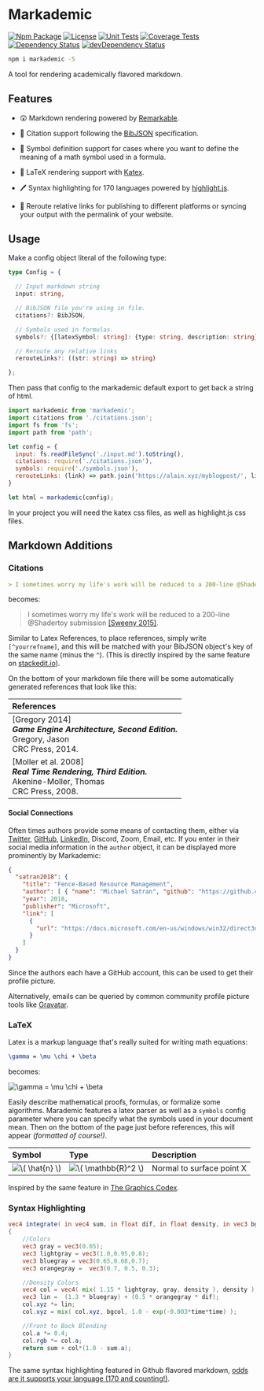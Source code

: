 # Markademic

[![Npm Package][npm-img]][npm-url]
[![License][license-img]][license-url]
[![Unit Tests][travis-img]][travis-url]
[![Coverage Tests][codecov-img]][codecov-url]
[![Dependency Status][david-img]][david-url]
[![devDependency Status][david-dev-img]][david-dev-url]

```bash
npm i markademic -S
```

A tool for rendering academically flavored markdown.

## Features

- 😲 Markdown rendering powered by [Remarkable](https://github.com/jonschlinkert/remarkable).

- 👥 Citation support following the [BibJSON](http://okfnlabs.org/bibjson/) specification.

- 🔣 Symbol definition support for cases where you want to define the meaning of a math symbol used in a formula.

- 🧤 LaTeX rendering support with [Katex](https://khan.github.io/KaTeX/).

- 🖊️ Syntax highlighting for 170 languages powered by [highlight.js](http://highlightjs.org).

- 🌠 Reroute relative links for publishing to different platforms or syncing your output with the permalink of your website.

## Usage

Make a config object literal of the following type:

```ts
type Config = {

  // Input markdown string
  input: string,

  // BibJSON file you're using in file.
  citations?: BibJSON,

  // Symbols used in formulas.
  symbols?: {[latexSymbol: string]: {type: string, description: string}},

  // Reroute any relative links
  rerouteLinks?: ((str: string) => string)

};
```

Then pass that config to the markademic default export to get back a string of html.

```js
import markademic from 'markademic';
import citations from './citations.json';
import fs from 'fs';
import path from 'path';

let config = {
  input: fs.readFileSync('./input.md').toString(),
  citations: require('./citations.json'),
  symbols: require('./symbols.json'),
  rerouteLinks: (link) => path.join('https://alain.xyz/myblogpost/', link)
}

let html = markademic(config);
```

In your project you will need the katex css files, as well as highlight.js css files. 

## Markdown Additions

### Citations

```markdown
> I sometimes worry my life's work will be reduced to a 200-line @Shadertoy submission [^timsweeny].
```

becomes:

> I sometimes worry my life's work will be reduced to a 200-line @Shadertoy submission [[Sweeny 2015]](#sweeny2015).

Similar to Latex References, to place references, simply write `[^yourrefname]`, and this will be matched with your BibJSON object's key of the same name (minus the `^`). (This is directly inspired by the same feature on [stackedit.io](https://stackedit.io)).

On the bottom of your markdown file there will be some automatically generated references that look like this:

| References     |
|:---------------|
| [Gregory 2014]<br>**_Game Engine Architecture, Second Edition._**<br>Gregory, Jason<br>CRC Press, 2014. |
| [Moller et al. 2008]<br>**_Real Time Rendering, Third Edition._**<br>Akenine-Moller, Thomas<br>CRC Press, 2008. |

#### Social Connections

Often times authors provide some means of contacting them, either via [Twitter](https://twitter.com/alainxyz), [GitHub](https://github.com/alaingalvan), [LinkedIn](https://linkedin.com/in/alaingalvan), Discord, Zoom, Email, etc. If you enter in their social media information in the `author` object, it can be displayed more prominently by Markademic:

```json
{
  "satran2018": {
    "title": "Fence-Based Resource Management",
    "author": [ { "name": "Michael Satran", "github": "https://github.com/msatranjr" }, { "name": "Steven White", "github": "https://github.com/stevewhims" } ],
    "year": 2018,
    "publisher": "Microsoft",
    "link": [
      {
        "url": "https://docs.microsoft.com/en-us/windows/win32/direct3d12/fence-based-resource-management"
      }
    ]
  }
}
```

Since the authors each have a GitHub account, this can be used to get their profile picture.

Alternatively, emails can be queried by common community profile picture tools like [Gravatar](https://en.gravatar.com/site/implement/images/).

### LaTeX

Latex is a markup language that's really suited for writing math equations:

```tex
\gamma = \mu \chi + \beta
```

becomes:

<img src="https://latex.codecogs.com/png.latex?\gamma&space;=&space;\mu&space;\chi&space;&plus;&space;\beta" title="\gamma = \mu \chi + \beta" />

Easily describe mathematical proofs, formulas, or formalize some algorithms. Marademic features a latex parser as well as a `symbols` config parameter where you can specify what the symbols used in your document mean. Then on the bottom of the page just before references, this will appear *(formatted of course!)*.

| Symbol        | Type               | Description                     |
|:--------------|:-------------------|:--------------------------------|
| <img src="https://latex.codecogs.com/png.latex?\(&space;\hat{n}&space;\)" title="\( \hat{n} \)" /> | <img src="https://latex.codecogs.com/png.latex?\(&space;\mathbb{R}^2&space;\)" title="\( \mathbb{R}^2 \)" /> | Normal to surface point X |

Inspired by the same feature in [The Graphics Codex](http://grahpicscodex.com).

### Syntax Highlighting

```glsl
vec4 integrate( in vec4 sum, in float dif, in float density, in vec3 bgcol, in float time )
{
    //Colors
    vec3 gray = vec3(0.65);
    vec3 lightgray = vec3(1.0,0.95,0.8);
    vec3 bluegray = vec3(0.65,0.68,0.7);
    vec3 orangegray =  vec3(0.7, 0.5, 0.3);

    //Density Colors
    vec4 col = vec4( mix( 1.15 * lightgray, gray, density ), density );
    vec3 lin =  (1.3 * bluegray) + (0.5 * orangegray * dif);
    col.xyz *= lin;
    col.xyz = mix( col.xyz, bgcol, 1.0 - exp(-0.003*time*time) );

    //Front to Back Blending
    col.a *= 0.4;
    col.rgb *= col.a;
    return sum + col*(1.0 - sum.a);
}
```

The same syntax highlighting featured in Github flavored markdown, [odds are it supports your language (170 and counting!)](https://highlightjs.org/static/demo/).

[cover-img]: assets/cover.gif
[cover-url]: http://codepen.io/alaingalvan/details/EgjbKP/
[release-img]: https://img.shields.io/badge/release-0.1.0-4dbfcc.svg?style=flat-square
[license-img]: http://img.shields.io/:license-mit-blue.svg?style=flat-square
[license-url]: https://opensource.org/licenses/MIT
[david-url]: https://david-dm.org/hyperfuse/markademic
[david-img]: https://david-dm.org/hyperfuse/markademic.svg?style=flat-square
[david-dev-url]: https://david-dm.org/hyperfuse/markademic#info=devDependencies
[david-dev-img]: https://david-dm.org/hyperfuse/markademic/dev-status.svg?style=flat-square
[travis-img]: https://img.shields.io/travis/hyperfuse/markademic.svg?style=flat-square
[travis-url]:https://travis-ci.org/hyperfuse/markademic
[codecov-img]:https://img.shields.io/codecov/c/github/hyperfuse/markademic.svg?style=flat-square
[codecov-url]: https://codecov.io/gh/hyperfuse/markademic
[npm-img]: https://img.shields.io/npm/v/markademic.svg?style=flat-square
[npm-url]: http://npm.im/markademic
[npm-download-img]: https://img.shields.io/npm/dm/markademic.svg?style=flat-square

